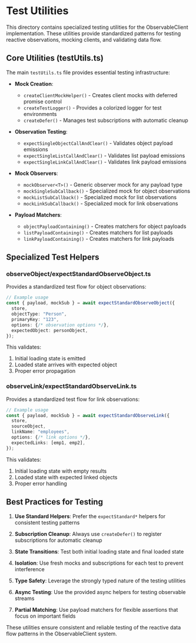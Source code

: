 # Test Utilities

This directory contains specialized testing utilities for the ObservableClient implementation. These utilities provide standardized patterns for testing reactive observations, mocking clients, and validating data flow.

## Core Utilities (testUtils.ts)

The main `testUtils.ts` file provides essential testing infrastructure:

- **Mock Creation**:
  - `createClientMockHelper()` - Creates client mocks with deferred promise control
  - `createTestLogger()` - Provides a colorized logger for test environments
  - `createDefer()` - Manages test subscriptions with automatic cleanup

- **Observation Testing**:
  - `expectSingleObjectCallAndClear()` - Validates object payload emissions
  - `expectSingleListCallAndClear()` - Validates list payload emissions
  - `expectSingleLinkCallAndClear()` - Validates link payload emissions

- **Mock Observers**:
  - `mockObserver<T>()` - Generic observer mock for any payload type
  - `mockSingleSubCallback()` - Specialized mock for object observations
  - `mockListSubCallback()` - Specialized mock for list observations
  - `mockLinkSubCallback()` - Specialized mock for link observations

- **Payload Matchers**:
  - `objectPayloadContaining()` - Creates matchers for object payloads
  - `listPayloadContaining()` - Creates matchers for list payloads
  - `linkPayloadContaining()` - Creates matchers for link payloads

## Specialized Test Helpers

### observeObject/expectStandardObserveObject.ts

Provides a standardized test flow for object observations:

```typescript
// Example usage
const { payload, mockSub } = await expectStandardObserveObject({
  store,
  objectType: "Person",
  primaryKey: "123",
  options: {/* observation options */},
  expectedObject: personObject,
});
```

This validates:

1. Initial loading state is emitted
2. Loaded state arrives with expected object
3. Proper error propagation

### observeLink/expectStandardObserveLink.ts

Provides a standardized test flow for link observations:

```typescript
// Example usage
const { payload, mockSub } = await expectStandardObserveLink({
  store,
  sourceObject,
  linkName: "employees",
  options: {/* link options */},
  expectedLinks: [emp1, emp2],
});
```

This validates:

1. Initial loading state with empty results
2. Loaded state with expected linked objects
3. Proper error handling

## Best Practices for Testing

1. **Use Standard Helpers**: Prefer the `expectStandard*` helpers for consistent testing patterns

2. **Subscription Cleanup**: Always use `createDefer()` to register subscriptions for automatic cleanup

3. **State Transitions**: Test both initial loading state and final loaded state

4. **Isolation**: Use fresh mocks and subscriptions for each test to prevent interference

5. **Type Safety**: Leverage the strongly typed nature of the testing utilities

6. **Async Testing**: Use the provided async helpers for testing observable streams

7. **Partial Matching**: Use payload matchers for flexible assertions that focus on important fields

These utilities ensure consistent and reliable testing of the reactive data flow patterns in the ObservableClient system.
